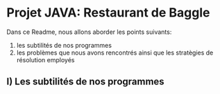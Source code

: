 # Projet JAVA: Restaurant de Baggle

<p>Dans ce Readme, nous allons aborder les points suivants: </p>
<ol>
  <li> les subtilités de nos programmes </li>
  <li> les problèmes que nous avons rencontrés ainsi que les stratègies de résolution employés </li>
</ol>
 
 
 
## I) Les subtilités de nos programmes

